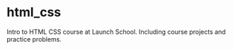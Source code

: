 # html_css
Intro to HTML CSS course at Launch School. Including course projects and practice problems. 
